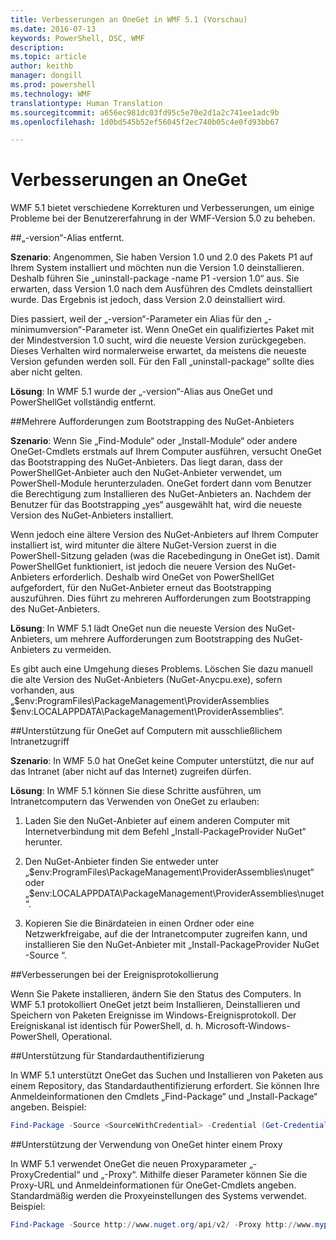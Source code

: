 ```yaml
---
title: Verbesserungen an OneGet in WMF 5.1 (Vorschau)
ms.date: 2016-07-13
keywords: PowerShell, DSC, WMF
description: 
ms.topic: article
author: keithb
manager: dongill
ms.prod: powershell
ms.technology: WMF
translationtype: Human Translation
ms.sourcegitcommit: a656ec981dc03fd95c5e70e2d1a2c741ee1adc9b
ms.openlocfilehash: 1d0bd545b52ef56045f2ec740b05c4e0fd93bb67

---
```


# Verbesserungen an OneGet
WMF 5.1 bietet verschiedene Korrekturen und Verbesserungen, um einige Probleme bei der Benutzererfahrung in der WMF-Version 5.0 zu beheben. 

##„-version“-Alias entfernt.

**Szenario**: Angenommen, Sie haben Version 1.0 und 2.0 des Pakets P1 auf Ihrem System installiert und möchten nun die Version 1.0 deinstallieren. Deshalb führen Sie „uninstall-package -name P1 -version 1.0“ aus. Sie erwarten, dass Version 1.0 nach dem Ausführen des Cmdlets deinstalliert wurde. Das Ergebnis ist jedoch, dass Version 2.0 deinstalliert wird. 
    
Dies passiert, weil der „-version“-Parameter ein Alias für den „-minimumversion“-Parameter ist. Wenn OneGet ein qualifiziertes Paket mit der Mindestversion 1.0 sucht, wird die neueste Version zurückgegeben. Dieses Verhalten wird normalerweise erwartet, da meistens die neueste Version gefunden werden soll. Für den Fall „uninstall-package“ sollte dies aber nicht gelten.
    
**Lösung**: In WMF 5.1 wurde der „-version“-Alias aus OneGet und PowerShellGet vollständig entfernt. 

##Mehrere Aufforderungen zum Bootstrapping des NuGet-Anbieters

**Szenario**: Wenn Sie „Find-Module“ oder „Install-Module“ oder andere OneGet-Cmdlets erstmals auf Ihrem Computer ausführen, versucht OneGet das Bootstrapping des NuGet-Anbieters. Das liegt daran, dass der PowerShellGet-Anbieter auch den NuGet-Anbieter verwendet, um PowerShell-Module herunterzuladen. OneGet fordert dann vom Benutzer die Berechtigung zum Installieren des NuGet-Anbieters an. Nachdem der Benutzer für das Bootstrapping „yes“ ausgewählt hat, wird die neueste Version des NuGet-Anbieters installiert. 
    
Wenn jedoch eine ältere Version des NuGet-Anbieters auf Ihrem Computer installiert ist, wird mitunter die ältere NuGet-Version zuerst in die PowerShell-Sitzung geladen (was die Racebedingung in OneGet ist). Damit PowerShellGet funktioniert, ist jedoch die neuere Version des NuGet-Anbieters erforderlich. Deshalb wird OneGet von PowerShellGet aufgefordert, für den NuGet-Anbieter erneut das Bootstrapping auszuführen. Dies führt zu mehreren Aufforderungen zum Bootstrapping des NuGet-Anbieters.

**Lösung**: In WMF 5.1 lädt OneGet nun die neueste Version des NuGet-Anbieters, um mehrere Aufforderungen zum Bootstrapping des NuGet-Anbieters zu vermeiden.

Es gibt auch eine Umgehung dieses Problems. Löschen Sie dazu manuell die alte Version des NuGet-Anbieters (NuGet-Anycpu.exe), sofern vorhanden, aus „$env:ProgramFiles\PackageManagement\ProviderAssemblies $env:LOCALAPPDATA\PackageManagement\ProviderAssemblies“.


##Unterstützung für OneGet auf Computern mit ausschließlichem Intranetzugriff

**Szenario**: In WMF 5.0 hat OneGet keine Computer unterstützt, die nur auf das Intranet (aber nicht auf das Internet) zugreifen dürfen.

**Lösung**: In WMF 5.1 können Sie diese Schritte ausführen, um Intranetcomputern das Verwenden von OneGet zu erlauben:

1. Laden Sie den NuGet-Anbieter auf einem anderen Computer mit Internetverbindung mit dem Befehl „Install-PackageProvider NuGet“ herunter.

2. Den NuGet-Anbieter finden Sie entweder unter „$env:ProgramFiles\PackageManagement\ProviderAssemblies\nuget“ oder „$env:LOCALAPPDATA\PackageManagement\ProviderAssemblies\nuget“. 

3. Kopieren Sie die Binärdateien in einen Ordner oder eine Netzwerkfreigabe, auf die der Intranetcomputer zugreifen kann, und installieren Sie den NuGet-Anbieter mit „Install-PackageProvider NuGet -Source <Path to folder>“.


##Verbesserungen bei der Ereignisprotokollierung

Wenn Sie Pakete installieren, ändern Sie den Status des Computers. In WMF 5.1 protokolliert OneGet jetzt beim Installieren, Deinstallieren und Speichern von Paketen Ereignisse im Windows-Ereignisprotokoll. Der Ereigniskanal ist identisch für PowerShell, d. h. Microsoft-Windows-PowerShell, Operational.

##Unterstützung für Standardauthentifizierung

In WMF 5.1 unterstützt OneGet das Suchen und Installieren von Paketen aus einem Repository, das Standardauthentifizierung erfordert. Sie können Ihre Anmeldeinformationen den Cmdlets „Find-Package“ und „Install-Package“ angeben. Beispiel:

``` PowerShell
Find-Package -Source <SourceWithCredential> -Credential (Get-Credential)
```
##Unterstützung der Verwendung von OneGet hinter einem Proxy

In WMF 5.1 verwendet OneGet die neuen Proxyparameter „-ProxyCredential“ und „-Proxy“. Mithilfe dieser Parameter können Sie die Proxy-URL und Anmeldeinformationen für OneGet-Cmdlets angeben. Standardmäßig werden die Proxyeinstellungen des Systems verwendet. Beispiel:

``` PowerShell
Find-Package -Source http://www.nuget.org/api/v2/ -Proxy http://www.myproxyserver.com -ProxyCredential (Get-Credential)
```



<!--HONumber=Oct16_HO1-->


